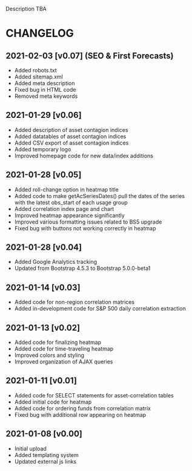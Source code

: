 Description TBA

# CHANGELOG

## 2021-02-03 [v0.07] (SEO & First Forecasts)
- Added robots.txt
- Added sitemap.xml
- Added meta description
- Fixed bug in HTML code
- Removed meta keywords

## 2021-01-29 [v0.06]
- Added description of asset contagion indices
- Added datatables of asset contagion indices
- Added CSV export of asset contagion indices
- Added temporary logo
- Improved homepage code for new data/index additions

## 2021-01-28 [v0.05]
- Added roll-change option in heatmap title
- Added code to make getAcSeriesDates() pull the dates of the series with the latest obs_start of each usage group
- Added correlation index page and chart
- Improved heatmap appearance significantly
- Improved various formatting issues related to BS5 upgrade
- Fixed bug with buttons not working correctly in heatmap

## 2021-01-28 [v0.04]
- Added Google Analytics tracking
- Updated from Bootstrap 4.5.3 to Bootstrap 5.0.0-beta1

## 2021-01-14 [v0.03]
- Added code for non-region correlation matrices
- Added in-development code for S&P 500 daily correlation extraction

## 2021-01-13 [v0.02]
- Added code for finalizing heatmap
- Added code for time-traveling heatmap
- Improved colors and styling
- Improved organization of AJAX queries


## 2021-01-11 [v0.01]
- Added code for SELECT statements for asset-correlation tables
- Added initial code for heatmap
- Added code for ordering funds from correlation matrix
- Fixed bug with additional row appearing on heatmap

## 2021-01-08 [v0.00]
- Initial upload
- Added templating system
- Updated external js links
